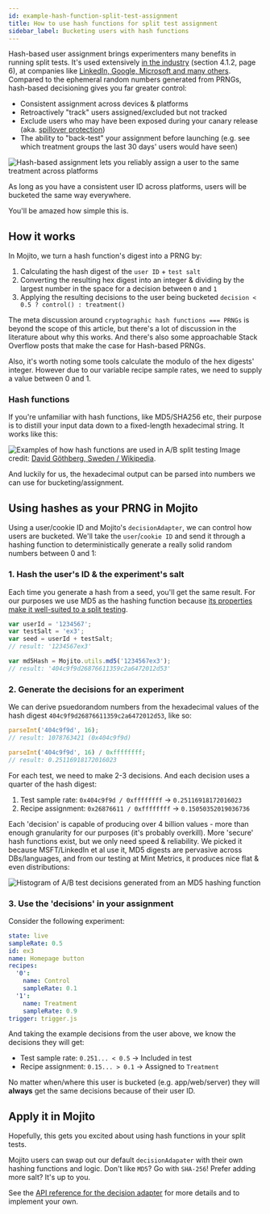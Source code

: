 ```yaml
---
id: example-hash-function-split-test-assignment
title: How to use hash functions for split test assignment
sidebar_label: Bucketing users with hash functions
---
```


Hash-based user assignment brings experimenters many benefits in running split tests. It's used extensively [in the industry](https://ai.stanford.edu/~ronnyk/2007GuideControlledExperiments.pdf) (section 4.1.2, page 6), at companies like [LinkedIn, Google, Microsoft and many others](https://content.linkedin.com/content/dam/engineering/site-assets/pdfs/ABTestingSocialNetwork_share.pdf). Compared to the ephemeral random numbers generated from PRNGs, hash-based decisioning gives you far greater control:

* Consistent assignment across devices & platforms
* Retroactively "track" users assigned/excluded but not tracked
* Exclude users who may have been exposed during your canary release (aka. [spillover protection](example-js-delivery-spillover-protection))
* The ability to "back-test" your assignment before launching (e.g. see which treatment groups the last 30 days' users would have seen)

![Hash-based assignment lets you reliably assign a user to the same treatment across platforms](/img/examples/hash-based-assignment-outcome.png)

As long as you have a consistent user ID across platforms, users will be bucketed the same way everywhere.

You'll be amazed how simple this is.

## How it works

In Mojito, we turn a hash function's digest into a PRNG by:

1. Calculating the hash digest of the `user ID` + `test salt`
2. Converting the resulting hex digest into an integer & dividing by the largest number in the space for a decision between `0` and `1`
3. Applying the resulting decisions to the user being bucketed `decision < 0.5 ? control() : treatment()`

The meta discussion around `cryptographic hash functions === PRNGs` is beyond the scope of this article, but there's a lot of discussion in the literature about why this works. And there's also some approachable Stack Overflow posts that make the case for Hash-based PRNGs. 

Also, it's worth noting some tools calculate the modulo of the hex digests' integer. However due to our variable recipe sample rates, we need to supply a value between 0 and 1.

### Hash functions

If you're unfamiliar with hash functions, like MD5/SHA256 etc, their purpose is to distill your input data down to a fixed-length hexadecimal string. It works like this:

![Examples of how hash functions are used in A/B split testing](/img/examples/hash-based-assignment-split-testing.png)
Image credit: [David Göthberg, Sweden / Wikipedia](https://simple.wikipedia.org/wiki/Hash_function).

And luckily for us, the hexadecimal output can be parsed into numbers we can use for bucketing/assignment.

## Using hashes as your PRNG in Mojito

Using a user/cookie ID and Mojito's `decisionAdapter`, we can control how users are bucketed. We'll take the `user`/`cookie ID` and send it through a hashing function to deterministically generate a really solid random numbers between 0 and 1:

### 1. Hash the user's ID & the experiment's salt

Each time you generate a hash from a seed, you'll get the same result. For our purposes we use MD5 as the hashing function because [its properties make it well-suited to a split testing](https://ai.stanford.edu/~ronnyk/2007GuideControlledExperiments.pdf). 

```js
var userId = '1234567';
var testSalt = 'ex3';
var seed = userId + testSalt;
// result: '1234567ex3'

var md5Hash = Mojito.utils.md5('1234567ex3'); 
// result: '404c9f9d26876611359c2a6472012d53'
```

### 2. Generate the decisions for an experiment

We can derive psuedorandom numbers from the hexadecimal values of the hash digest `404c9f9d26876611359c2a6472012d53`, like so:

```js
parseInt('404c9f9d', 16);
// result: 1078763421 (0x404c9f9d)

parseInt('404c9f9d', 16) / 0xffffffff;
// result: 0.25116918172016023
```

For each test, we need to make 2-3 decisions. And each decision uses a quarter of the hash digest:

1. Test sample rate: `0x404c9f9d / 0xffffffff` -> `0.25116918172016023`
2. Recipe assignment: `0x26876611 / 0xffffffff` -> `0.15050352019036736`

Each 'decision' is capable of producing over 4 billion values - more than enough granularity for our purposes (it's probably overkill). More 'secure' hash functions exist, but we only need speed & reliability. We picked it because MSFT/LinkedIn et al use it, MD5 digests are pervasive across DBs/languages, and from our testing at Mint Metrics, it produces nice flat & even distributions:

![Histogram of A/B test decisions generated from an MD5 hashing function](/img/examples/hash-based-assignment-histogram.png)

### 3. Use the 'decisions' in your assignment

Consider the following experiment:

```yml
state: live
sampleRate: 0.5
id: ex3
name: Homepage button
recipes:
  '0':
    name: Control
    sampleRate: 0.1
  '1':
    name: Treatment
    sampleRate: 0.9
trigger: trigger.js
```

And taking the example decisions from the user above, we know the decisions they will get:

* Test sample rate: `0.251... < 0.5` -> Included in test
* Recipe assignment: `0.15... > 0.1` -> Assigned to `Treatment`

No matter when/where this user is bucketed (e.g. app/web/server) they will **always** get the same decisions because of their user ID.

## Apply it in Mojito

Hopefully, this gets you excited about using hash functions in your split tests.

Mojito users can swap out our default `decisionAdapater` with their own hashing functions and logic. Don't like `MD5`? Go with `SHA-256`! Prefer adding more salt? It's up to you.

See the [API reference for the decision adapter](js-delivery-api-decision-adapter) for more details and to implement your own.
